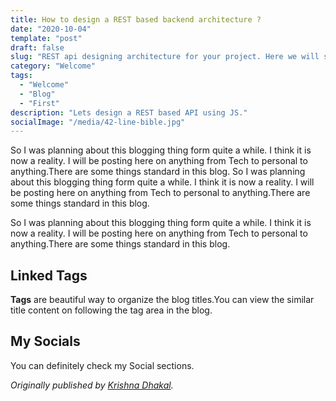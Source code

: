 ```yaml
---
title: How to design a REST based backend architecture ? 
date: "2020-10-04"
template: "post"
draft: false
slug: "REST api designing architecture for your project. Here we will study about "
category: "Welcome"
tags:
  - "Welcome"
  - "Blog"
  - "First"
description: "Lets design a REST based API using JS."
socialImage: "/media/42-line-bible.jpg"
---
```



So I was planning about this blogging thing form quite a while. I think it is now a reality. I will be posting here on anything from Tech to personal to anything.There are some things standard in this blog.
So I was planning about this blogging thing form quite a while. I think it is now a reality. I will be posting here on anything from Tech to personal to anything.There are some things standard in this blog.

So I was planning about this blogging thing form quite a while. I think it is now a reality. I will be posting here on anything from Tech to personal to anything.There are some things standard in this blog.

## Linked Tags

**Tags** are beautiful way to organize the blog titles.You can view the similar title content on following the tag area in the blog.

## My Socials

You can definitely check my Social sections.

*Originally published by [Krishna Dhakal](https://kdhakal.com.np).*